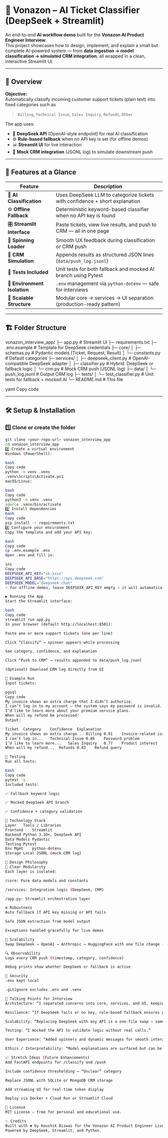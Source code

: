 # 🎯 Vonazon – AI Ticket Classifier (DeepSeek + Streamlit)

An end-to-end **AI workflow demo** built for the **Vonazon AI Product Engineer Interview**.  
This project showcases how to design, implement, and explain a small but complete AI-powered system — from **data ingestion → model classification → simulated CRM integration**, all wrapped in a clean, interactive Streamlit UI.

---

## 🚀 Overview

**Objective:**  
Automatically classify incoming customer support tickets (plain text) into fixed categories such as  
> `Billing`, `Technical Issue`, `Sales Inquiry`, `Refunds`, `Other`

The app uses:
- 💬 **DeepSeek API** (OpenAI-style endpoint) for real AI classification  
- ⚙️ **Rule-based fallback** when no API key is set (for offline demos)
- 📊 **Streamlit UI** for live interaction
- 💾 **Mock CRM integration** (JSONL log) to simulate downstream push

---

## 🧩 Features at a Glance

| Feature | Description |
|----------|--------------|
| 🧠 **AI Classification** | Uses DeepSeek LLM to categorize tickets with confidence + short explanation |
| ⚙️ **Offline Fallback** | Deterministic keyword-based classifier when no API key is found |
| 🎛️ **Streamlit Interface** | Paste tickets, view live results, and push to CRM — all in one page |
| 🔄 **Spinning Loader** | Smooth UX feedback during classification or CRM push |
| 💾 **CRM Simulation** | Appends results as structured JSON lines (`data/push_log.jsonl`) |
| 🧪 **Tests Included** | Unit tests for both fallback and mocked AI branch using Pytest |
| 🔐 **Environment Isolation** | `.env` management via `python-dotenv` — safe for interviews |
| 🧱 **Scalable Structure** | Modular core → services → UI separation (production-ready pattern) |

---

## 🏗️ Folder Structure

vonazon_interview_app/
├─ app.py # Streamlit UI
├─ requirements.txt
├─ .env.example # Template for DeepSeek credentials
├─ core/
│ ├─ schemas.py # Pydantic models (Ticket, Request, Result)
│ └─ constants.py # Default categories
├─ services/
│ ├─ deepseek_client.py # OpenAI-compatible DeepSeek adapter
│ ├─ classifier.py # Hybrid: DeepSeek or fallback logic
│ └─ crm.py # Mock CRM push (JSONL log)
├─ data/
│ └─ push_log.jsonl # Output CRM log
├─ tests/
│ └─ test_classifier.py # Unit tests for fallback + mocked AI
└─ README.md # This file

yaml
Copy code

---

## 🛠️ Setup & Installation

### 1️⃣ Clone or create the folder
```bash
git clone <your-repo-url> vonazon_interview_app
cd vonazon_interview_app
2️⃣ Create a virtual environment
Windows (PowerShell):

bash
Copy code
python -m venv .venv
.venv\Scripts\Activate.ps1
macOS/Linux:

bash
Copy code
python3 -m venv .venv
source .venv/bin/activate
3️⃣ Install dependencies
bash
Copy code
pip install -r requirements.txt
4️⃣ Configure your environment
Copy the template and add your API key:

bash
Copy code
cp .env.example .env
Open .env and fill in:

ini
Copy code
DEEPSEEK_API_KEY="sk-xxxx"
DEEPSEEK_API_BASE="https://api.deepseek.com"
DEEPSEEK_MODEL="deepseek-chat"
💡 For offline demos, leave DEEPSEEK_API_KEY empty — it will automatically switch to rule-based mode.

▶️ Running the App
Start the Streamlit interface:

bash
Copy code
streamlit run app.py
In your browser (default http://localhost:8501):

Paste one or more support tickets (one per line)

Click “Classify” → spinner appears while processing

See category, confidence, and explanation

Click “Push to CRM” → results appended to data/push_log.jsonl

(Optional) Download CRM log directly from UI

🧠 Example Run
Input tickets:

pgsql
Copy code
My invoice shows an extra charge that I didn’t authorize.
I can’t log in to my account — the system says my password is invalid.
I’d like to learn more about your premium service plans.
When will my refund be processed?
Output:

Ticket	Category	Confidence	Explanation
My invoice shows an extra charge...	Billing	0.91	Invoice-related issue
I can’t log in...	Technical Issue	0.86	Password problem
I’d like to learn more...	Sales Inquiry	0.77	Product interest
When will my refund...	Refunds	0.83	Refund query

🧪 Testing
Run all tests:

bash
Copy code
pytest -q
Included tests:

✅ Fallback keyword logic

✅ Mocked DeepSeek API branch

✅ Confidence + category validation

🧰 Technology Stack
Layer	Tools / Libraries
Frontend	Streamlit
Backend	Python 3.10+, DeepSeek API
Data Models	Pydantic
Testing	Pytest
Env Mgmt	python-dotenv
Storage	Local JSONL (mock CRM log)

🧩 Design Philosophy
🧠 Clear Modularity
Each layer is isolated:

/core: Pure data models and constants

/services: Integration logic (DeepSeek, CRM)

/app.py: Streamlit orchestration layer

⚙️ Robustness
Auto fallback if API key missing or API fails

Safe JSON extraction from model output

Exceptions handled gracefully for live demos

🧮 Scalability
Swap DeepSeek → OpenAI → Anthropic → HuggingFace with one file change (services/deepseek_client.py).

🔍 Observability
Logs every CRM push (timestamp, category, confidence)

Debug prints show whether DeepSeek or fallback is active

🔐 Security
.env kept local

.gitignore excludes .env and .venv

💬 Talking Points for Interview
Architecture: “I separated concerns into core, services, and UI, keeping logic testable and modular.”

Resilience: “If DeepSeek fails or no key, rule-based fallback ensures graceful degradation.”

Scalability: “Replacing DeepSeek with any API is a one-file swap — same schema.”

Testing: “I mocked the API to validate logic without real calls.”

User Experience: “Added spinners and dynamic messages for smooth interaction.”

Ethics / Interpretability: “Model explanations are surfaced but can be omitted in production pipelines.”

📈 Stretch Ideas (Future Enhancements)
Add FastAPI endpoints for /classify and /push

Include confidence thresholding → “Unclear” category

Replace JSONL with SQLite or MongoDB CRM storage

Add streaming UI for real-time token display

Deploy via Docker + Cloud Run or Streamlit Cloud

🧾 License
MIT License — free for personal and educational use.

✨ Credits
Built with ❤️ by Koushik Biswas for the Vonazon AI Product Engineer Live Coding Exercise (2025).
Powered by DeepSeek, Streamlit, and Python.


